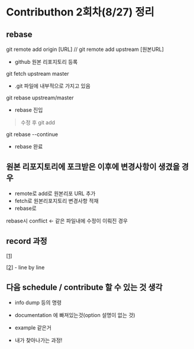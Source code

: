 # Contributhon 2회차(8/27) 정리
## rebase 
git remote add origin [URL] // 
git remote add upstream [원본URL]
- github 원본 리포지토리 등록

git fetch upstream master
- .git 파일에 내부적으로 가지고 있음

git rebase upstream/master
- rebase 진입 

> 수정 후 git add

git rebase --continue
- rebase 완료

## 원본 리포지토리에 포크받은 이후에 변경사항이 생겼을 경우 
- remote로 add로 원본리포 URL 추가
- fetch로 원본리포지토리 변경사항 적재
- rebase로 

rebase시 conflict <- 같은 파일내에 수정이 이뤄진 경우 

## record 과정
[[1]](https://www.dropbox.com/s/dl/fyz7q2onl7ea422/uftrace_internals.pdf)

[[2]](https://schd.ws/hosted_files/osseu17/52/Good_bye_printf_hands_on_tutorial_uftrace_function_graph_tracer_C_C%2B%2B.pdf) - line by line

## 다음 schedule / contribute 할 수 있는 것 생각 

- info dump 등의 명령

- documentation 에 빠져있는것(option 설명이 없는 것)

- example 같은거 

- 내가 찾아나가는 과정!
